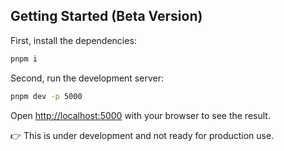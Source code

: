 ## Getting Started (Beta Version)

First, install the dependencies:

```bash
pnpm i
```

Second, run the development server:

```bash
pnpm dev -p 5000
```

Open [http://localhost:5000](http://localhost:5000) with your browser to see the result.

👉 This is under development and not ready for production use.
